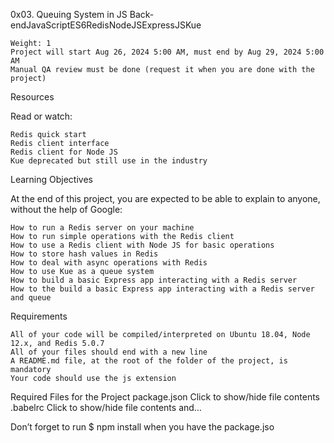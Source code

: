  0x03. Queuing System in JS
Back-endJavaScriptES6RedisNodeJSExpressJSKue

    Weight: 1
    Project will start Aug 26, 2024 5:00 AM, must end by Aug 29, 2024 5:00 AM
    Manual QA review must be done (request it when you are done with the project)

Resources

Read or watch:

    Redis quick start
    Redis client interface
    Redis client for Node JS
    Kue deprecated but still use in the industry

Learning Objectives

At the end of this project, you are expected to be able to explain to anyone, without the help of Google:

    How to run a Redis server on your machine
    How to run simple operations with the Redis client
    How to use a Redis client with Node JS for basic operations
    How to store hash values in Redis
    How to deal with async operations with Redis
    How to use Kue as a queue system
    How to build a basic Express app interacting with a Redis server
    How to the build a basic Express app interacting with a Redis server and queue

Requirements

    All of your code will be compiled/interpreted on Ubuntu 18.04, Node 12.x, and Redis 5.0.7
    All of your files should end with a new line
    A README.md file, at the root of the folder of the project, is mandatory
    Your code should use the js extension

Required Files for the Project
package.json
Click to show/hide file contents
.babelrc
Click to show/hide file contents
and…

Don’t forget to run $ npm install when you have the package.jso
